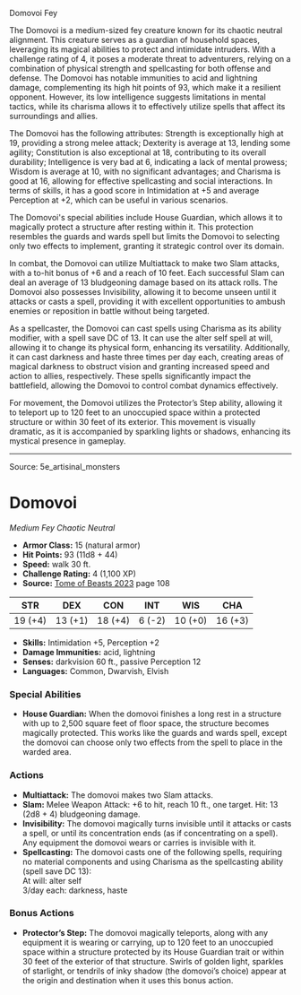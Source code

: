<MonsterName/>Domovoi</MonsterName>
<CreatureType/>Fey</CreatureType>

<summary>The Domovoi is a medium-sized fey creature known for its chaotic neutral alignment. This creature serves as a guardian of household spaces, leveraging its magical abilities to protect and intimidate intruders. With a challenge rating of 4, it poses a moderate threat to adventurers, relying on a combination of physical strength and spellcasting for both offense and defense. The Domovoi has notable immunities to acid and lightning damage, complementing its high hit points of 93, which make it a resilient opponent. However, its low intelligence suggests limitations in mental tactics, while its charisma allows it to effectively utilize spells that affect its surroundings and allies.</summary>

<detail>

The Domovoi has the following attributes: Strength is exceptionally high at 19, providing a strong melee attack; Dexterity is average at 13, lending some agility; Constitution is also exceptional at 18, contributing to its overall durability; Intelligence is very bad at 6, indicating a lack of mental prowess; Wisdom is average at 10, with no significant advantages; and Charisma is good at 16, allowing for effective spellcasting and social interactions. In terms of skills, it has a good score in Intimidation at +5 and average Perception at +2, which can be useful in various scenarios.

The Domovoi's special abilities include House Guardian, which allows it to magically protect a structure after resting within it. This protection resembles the guards and wards spell but limits the Domovoi to selecting only two effects to implement, granting it strategic control over its domain.

In combat, the Domovoi can utilize Multiattack to make two Slam attacks, with a to-hit bonus of +6 and a reach of 10 feet. Each successful Slam can deal an average of 13 bludgeoning damage based on its attack rolls. The Domovoi also possesses Invisibility, allowing it to become unseen until it attacks or casts a spell, providing it with excellent opportunities to ambush enemies or reposition in battle without being targeted.

As a spellcaster, the Domovoi can cast spells using Charisma as its ability modifier, with a spell save DC of 13. It can use the alter self spell at will, allowing it to change its physical form, enhancing its versatility. Additionally, it can cast darkness and haste three times per day each, creating areas of magical darkness to obstruct vision and granting increased speed and action to allies, respectively. These spells significantly impact the battlefield, allowing the Domovoi to control combat dynamics effectively.

For movement, the Domovoi utilizes the Protector’s Step ability, allowing it to teleport up to 120 feet to an unoccupied space within a protected structure or within 30 feet of its exterior. This movement is visually dramatic, as it is accompanied by sparkling lights or shadows, enhancing its mystical presence in gameplay.</detail>



---

Source: 5e_artisinal_monsters

# Domovoi

*Medium* *Fey* *Chaotic Neutral*

- **Armor Class:** 15 (natural armor)
- **Hit Points:** 93 (11d8 + 44)
- **Speed:** walk 30 ft.
- **Challenge Rating:** 4 (1,100 XP)
- **Source:** [Tome of Beasts 2023](https://koboldpress.com/kpstore/product/tome-of-beasts-1-2023-edition/) page 108

| STR | DEX | CON | INT | WIS | CHA |
| --- | --- | --- | --- | --- | --- |
| 19 (+4) | 13 (+1) | 18 (+4) | 6 (-2) | 10 (+0) | 16 (+3) |

- **Skills:** Intimidation +5, Perception +2
- **Damage Immunities:** acid, lightning
- **Senses:** darkvision 60 ft., passive Perception 12
- **Languages:** Common, Dwarvish, Elvish

### Special Abilities

- **House Guardian:** When the domovoi finishes a long rest in a structure with up to 2,500 square feet of floor space, the structure becomes magically protected. This works like the guards and wards spell, except the domovoi can choose only two effects from the spell to place in the warded area.

### Actions

- **Multiattack:** The domovoi makes two Slam attacks.
- **Slam:** Melee Weapon Attack: +6 to hit, reach 10 ft., one target. Hit: 13 (2d8 + 4) bludgeoning damage.
- **Invisibility:** The domovoi magically turns invisible until it attacks or casts a spell, or until its concentration ends (as if concentrating on a spell). Any equipment the domovoi wears or carries is invisible with it.
- **Spellcasting:** The domovoi casts one of the following spells, requiring no material components and using Charisma as the spellcasting ability (spell save DC 13):<br>At will: alter self<br>3/day each: darkness, haste

### Bonus Actions

- **Protector’s Step:** The domovoi magically teleports, along with any equipment it is wearing or carrying, up to 120 feet to an unoccupied space within a structure protected by its House Guardian trait or within 30 feet of the exterior of that structure. Swirls of golden light, sparkles of starlight, or tendrils of inky shadow (the domovoi’s choice) appear at the origin and destination when it uses this bonus action.


